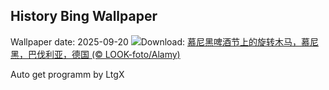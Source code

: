 ## History Bing Wallpaper
Wallpaper date: 2025-09-20
![](https://www.bing.com/th?id=OHR.OktoberfestSwing_ZH-CN5270146600_UHD.jpg&w=1000)Download: [慕尼黑啤酒节上的旋转木马，慕尼黑，巴伐利亚，德国 (© LOOK-foto/Alamy)](https://www.bing.com/th?id=OHR.OktoberfestSwing_ZH-CN5270146600_UHD.jpg)

Auto get programm by LtgX
